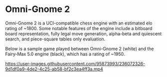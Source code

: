 # Omni-Gnome 2

Omni-Gnome 2 is a UCI-compatible chess engine with an estimated elo rating of ~1800. Some notable features of the engine include a bitboard board representation, fully legal move generation, alpha-beta and quiescent search, and piece-square tables only evaluation.

Below is a sample game played between Omni-Gnome 2 (white) and the Fairy-Max 5.0 engine (black), which has a rating of ~1950.

https://user-images.githubusercontent.com/95873993/236072326-9d1df0a9-4de2-4c25-ab58-bf2c3ea4ff3a.mp4
